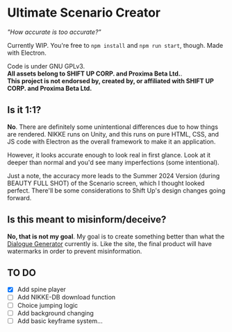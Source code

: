 # Ultimate Scenario Creator

*"How accurate is too accurate?"*

Currently WIP. You're free to `npm install` and `npm run start`, though. Made with Electron.

Code is under GNU GPLv3.<br>
**All assets belong to SHIFT UP CORP. and Proxima Beta Ltd.**.<br>
**This project is not endorsed by, created by, or affiliated with SHIFT UP CORP. and Proxima Beta Ltd.**

## Is it 1:1?

**No**. There are definitely some unintentional differences due to how things are rendered. NIKKE runs on Unity, and this runs on pure HTML, CSS, and JS code with Electron as the overall framework to make it an application.

However, it looks accurate enough to look real in first glance. Look at it deeper than normal and you'd see many imperfections (some intentional).

Just a note, the accuracy more leads to the Summer 2024 Version (during BEAUTY FULL SHOT) of the Scenario screen, which I thought looked perfect. There'll be some considerations to Shift Up's design changes going forward.

## Is this meant to misinform/deceive?

**No, that is not my goal**. My goal is to create something better than what the [Dialogue Generator](https://skuqre.github.io/nikke-font-generator/dialogue/) currently is. Like the site, the final product will have watermarks in order to prevent misinformation.

## TO DO

- [x] Add spine player
- [ ] Add NIKKE-DB download function
- [ ] Choice jumping logic
- [ ] Add background changing
- [ ] Add basic keyframe system...